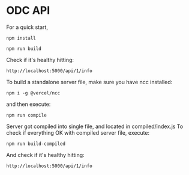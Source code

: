 # ODC API

For a quick start,

`npm install`

`npm run build`

Check if it's healthy hitting:

`http://localhost:5000/api/1/info`

To build a standalone server file,
make sure you have ncc installed:

`npm i -g @vercel/ncc`

and then execute:

`npm run compile`

Server got compiled into single file, and located in compiled/index.js
To check if everything OK with compiled server file, execute:

`npm run build-compiled`

And check if it's healthy hitting:

`http://localhost:5000/api/1/info`
